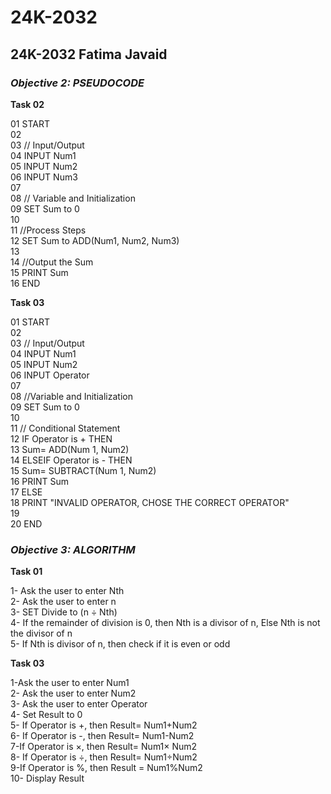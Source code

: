# 24K-2032
## 24K-2032 Fatima Javaid





### ***Objective 2: PSEUDOCODE***
**Task 02**

01 START 
\
02
\
03 // Input/Output
\
04 INPUT Num1
\
05 INPUT Num2
\
06 INPUT Num3
\
07
\
08 // Variable and Initialization
\
09 SET Sum to 0
\
10
\
11 //Process Steps
\
12 SET Sum to ADD(Num1, Num2, Num3)
\
13
\
14 //Output the Sum
\
15 PRINT Sum
\
16 END

**Task 03**

01 START
\
02
\
03 // Input/Output
\
04 INPUT Num1
\
05 INPUT Num2
\
06 INPUT Operator
\
07
\
08 //Variable and Initialization
\
09 SET Sum to 0
\
10
\
11 // Conditional Statement
\
12 IF Operator is + THEN
\
13    Sum= ADD(Num 1, Num2)
\
14 ELSEIF Operator is - THEN
\
15      Sum= SUBTRACT(Num 1, Num2)
\
16      PRINT Sum
\
17 ELSE
\
18   PRINT "INVALID OPERATOR, CHOSE THE CORRECT OPERATOR"
\
19
\
20 END

### ***Objective 3: ALGORITHM***
**Task 01**

1- Ask the user to enter Nth 
\
2- Ask the user to enter n
\
3- SET Divide to (n ÷ Nth)
\
4- If the remainder  of division is 0, then Nth is a divisor of n, Else Nth is not the divisor of n
\
5- If Nth is divisor of n, then check if it is even or odd

**Task 03**

1-Ask the user to enter Num1 
\
2- Ask the user to enter Num2
\
3- Ask the user to enter Operator
\
4- Set Result to 0
\
5- If Operator is +, then Result= Num1+Num2 
\
6- If Operator is -, then Result= Num1-Num2
\
7-If Operator is ×, then Result= Num1× Num2
\
8- If Operator is ÷, then Result= Num1÷Num2
\
9-If Operator is %, then Result = Num1%Num2
\
10- Display Result
